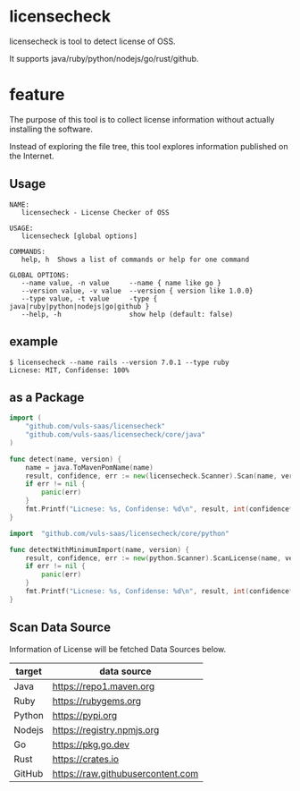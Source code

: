 # licensecheck

licensecheck is tool to detect license of OSS.

It supports java/ruby/python/nodejs/go/rust/github.

# feature

The purpose of this tool is to collect license information without actually installing the software.

Instead of exploring the file tree, this tool explores information published on the Internet.

## Usage

```
NAME:
   licensecheck - License Checker of OSS

USAGE:
   licensecheck [global options]

COMMANDS:
   help, h  Shows a list of commands or help for one command

GLOBAL OPTIONS:
   --name value, -n value     --name { name like go }
   --version value, -v value  --version { version like 1.0.0}
   --type value, -t value     -type { java|ruby|python|nodejs|go|github }
   --help, -h                 show help (default: false)
```

## example
```
$ licensecheck --name rails --version 7.0.1 --type ruby
Licnese: MIT, Confidense: 100%
```

## as a Package

```main.go
import (
	"github.com/vuls-saas/licensecheck"
	"github.com/vuls-saas/licensecheck/core/java"
)

func detect(name, version) {
	name = java.ToMavenPomName(name)
	result, confidence, err := new(licensecheck.Scanner).Scan(name, version, license.Java)
	if err != nil {
		panic(err)
	}
	fmt.Printf("Licnese: %s, Confidense: %d\n", result, int(confidence*100))
}
```

```main.go
import	"github.com/vuls-saas/licensecheck/core/python"

func detectWithMinimumImport(name, version) {
	result, confidence, err := new(python.Scanner).ScanLicense(name, version)
	if err != nil {
		panic(err)
	}
	fmt.Printf("Licnese: %s, Confidense: %d\n", result, int(confidence*100))
}
```

## Scan Data Source

Information of License will be fetched Data Sources below.

| target | data source                       |
| ------ | --------------------------------- |
| Java   | https://repo1.maven.org           |
| Ruby   | https://rubygems.org              |
| Python | https://pypi.org                  |
| Nodejs | https://registry.npmjs.org        |
| Go     | https://pkg.go.dev                |
| Rust   | https://crates.io                 |
| GitHub | https://raw.githubusercontent.com |
